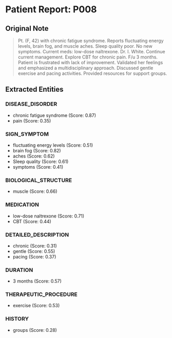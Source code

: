 # Patient Report: P008

## Original Note

> Pt. (F, 42) with chronic fatigue syndrome. Reports fluctuating energy levels, brain fog, and muscle aches. Sleep quality poor. No new symptoms. Current meds: low-dose naltrexone. Dr. I. White. Continue current management. Explore CBT for chronic pain. F/u 3 months. Patient is frustrated with lack of improvement. Validated her feelings and emphasized a multidisciplinary approach. Discussed gentle exercise and pacing activities. Provided resources for support groups.

## Extracted Entities

### DISEASE_DISORDER

- chronic fatigue syndrome (Score: 0.87)
- pain (Score: 0.35)

### SIGN_SYMPTOM

- fluctuating energy levels (Score: 0.51)
- brain fog (Score: 0.82)
- aches (Score: 0.62)
- Sleep quality (Score: 0.61)
- symptoms (Score: 0.41)

### BIOLOGICAL_STRUCTURE

- muscle (Score: 0.66)

### MEDICATION

- low-dose naltrexone (Score: 0.71)
- CBT (Score: 0.44)

### DETAILED_DESCRIPTION

- chronic (Score: 0.31)
- gentle (Score: 0.55)
- pacing (Score: 0.37)

### DURATION

- 3 months (Score: 0.57)

### THERAPEUTIC_PROCEDURE

- exercise (Score: 0.53)

### HISTORY

- groups (Score: 0.28)

